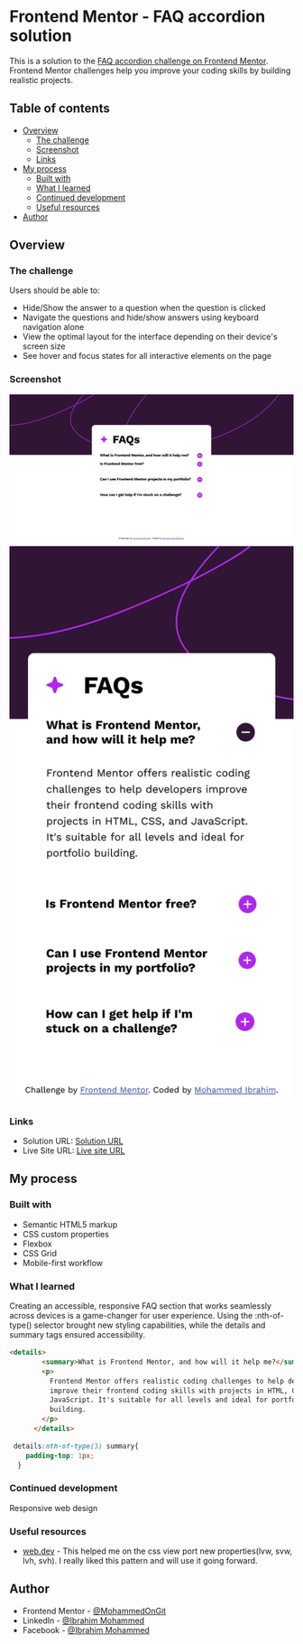 # Frontend Mentor - FAQ accordion solution

This is a solution to the [FAQ accordion challenge on Frontend Mentor](https://www.frontendmentor.io/challenges/faq-accordion-wyfFdeBwBz). Frontend Mentor challenges help you improve your coding skills by building realistic projects. 

## Table of contents

- [Overview](#overview)
  - [The challenge](#the-challenge)
  - [Screenshot](#screenshot)
  - [Links](#links)
- [My process](#my-process)
  - [Built with](#built-with)
  - [What I learned](#what-i-learned)
  - [Continued development](#continued-development)
  - [Useful resources](#useful-resources)
- [Author](#author)


## Overview

### The challenge

Users should be able to:

- Hide/Show the answer to a question when the question is clicked
- Navigate the questions and hide/show answers using keyboard navigation alone
- View the optimal layout for the interface depending on their device's screen size
- See hover and focus states for all interactive elements on the page

### Screenshot

![desktop view](./design/Screen%20Shot%201.png)
![Mobile view](./design/Screen%20Shot%20mobile%20view.png)

### Links

- Solution URL: [Solution URL](https://github.com/MohammedOnGit/FAQ_accordion)
- Live Site URL: [Live site URL](https://mohammedongit.github.io/FAQ_accordion/)

## My process

### Built with

- Semantic HTML5 markup
- CSS custom properties
- Flexbox
- CSS Grid
- Mobile-first workflow



### What I learned
Creating an accessible, responsive FAQ section that works seamlessly across devices is a game-changer for user experience. Using the :nth-of-type() selector brought new styling capabilities, while the details and summary tags ensured accessibility.

```html
<details>
        <summary>What is Frontend Mentor, and how will it help me?</summary>
        <p>
          Frontend Mentor offers realistic coding challenges to help developers
          improve their frontend coding skills with projects in HTML, CSS, and
          JavaScript. It's suitable for all levels and ideal for portfolio
          building.
        </p>
      </details>
```
```css
 details:nth-of-type(3) summary{
    padding-top: 1px;
  }
```

### Continued development
Responsive web design

### Useful resources

- [web.dev](https://web.dev/) - This helped me on the css view port new properties(lvw, svw, lvh, svh). I really liked this pattern and will use it going forward.


## Author

- Frontend Mentor - [@MohammedOnGit](https://www.frontendmentor.io/profile/MohammedOnGit)
- LinkedIn - [@Ibrahim Mohammed](https://www.linkedin.com/in/mohammed-ibrahim-02b3a7271/)
- Facebook - [@Ibrahim Mohammed](https://web.facebook.com/profile.php?id=100002964980399)






